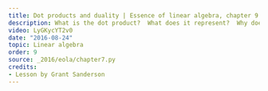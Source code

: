```yaml
---
title: Dot products and duality | Essence of linear algebra, chapter 9
description: What is the dot product?  What does it represent?  Why does it have the formula that it does?  All this is explained visually.
video: LyGKycYT2v0
date: "2016-08-24"
topic: Linear algebra
order: 9
source: _2016/eola/chapter7.py
credits:
- Lesson by Grant Sanderson
---
```

